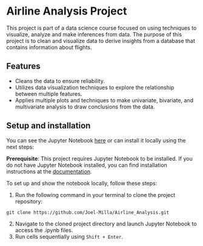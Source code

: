 # Airline Analysis Project

This project is part of a data science course focused on using techniques to visualize, analyze and make inferences from data. The purpose of this project is to clean and visualize data to derive insights from a database that contains information about flights.

## Features

- Cleans the data to ensure reliability.
- Utilizes data visualization techniques to explore the relationship between multiple features.
- Applies multiple plots and techniques to make univariate, bivariate, and multivariate analysis to draw conclusions from the data.

## Setup and installation
You can see the Jupyter Notebook [here](StreetEasy%20Model.ipynb) or can install it locally using the next steps:

**Prerequisite**: This project requires Jupyter Notebook to be installed. If you do not have Jupyter Notebook installed, you can find installation instructions at the [documentation](https://jupyter.org).

To set up and show the notebook locally, follow these steps:
1. Run the following command in your terminal to clone the project repository:
```shell
git clone https://github.com/Joel-Milla/Airline_Analysis.git
```
2. Navigate to the cloned project directory and launch Jupyter Notebook to access the .ipynb files.
3. Run cells sequentially using `Shift + Enter`.
